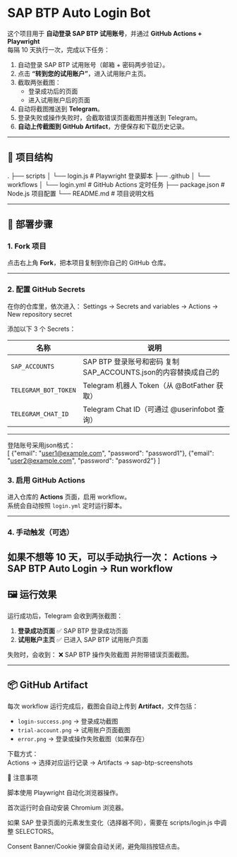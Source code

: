 # SAP BTP Auto Login Bot

这个项目用于 **自动登录 SAP BTP 试用账号**，并通过 **GitHub Actions + Playwright**  
每隔 10 天执行一次，完成以下任务：

1. 自动登录 SAP BTP 试用账号（邮箱 + 密码两步验证）。  
2. 点击 **“转到您的试用账户”**，进入试用账户主页。  
3. 截取两张截图：  
   - 登录成功后的页面  
   - 进入试用账户后的页面  
4. 自动将截图推送到 **Telegram**。  
5. 登录失败或操作失败时，会截取错误页面截图并推送到 Telegram。  
6. **自动上传截图到 GitHub Artifact**，方便保存和下载历史记录。  

---

## 📂 项目结构

.
├── scripts
│ └── login.js # Playwright 登录脚本
├── .github
│ └── workflows
│ └── login.yml # GitHub Actions 定时任务
├── package.json # Node.js 项目配置
└── README.md # 项目说明文档

---

## 🚀 部署步骤

### 1. Fork 项目
点击右上角 **Fork**，把本项目复制到你自己的 GitHub 仓库。

---

### 2. 配置 GitHub Secrets
在你的仓库里，依次进入：
Settings → Secrets and variables → Actions → New repository secret

添加以下 3 个 Secrets：

| 名称 | 说明 |
|------|------|
| `SAP_ACCOUNTS` | SAP BTP 登录账号和密码 复制SAP_ACCOUNTS.json的内容替换成自己的|
| `TELEGRAM_BOT_TOKEN` | Telegram 机器人 Token（从 @BotFather 获取） |
| `TELEGRAM_CHAT_ID` | Telegram Chat ID（可通过 @userinfobot 查询） |

---
登陆账号采用json格式： <br> 
[
  {"email": "user1@example.com", "password": "password1"},
  {"email": "user2@example.com", "password": "password2"}
] 

### 3. 启用 GitHub Actions
进入仓库的 **Actions** 页面，启用 workflow。  
系统会自动按照 `login.yml` 定时运行脚本。

---

### 4. 手动触发（可选）
如果不想等 10 天，可以手动执行一次：
Actions → SAP BTP Auto Login → Run workflow
---

## 🖼️ 运行效果

运行成功后，Telegram 会收到两张截图：

1. **登录成功页面**
✅ SAP BTP 登录成功页面
2. **试用账户主页**
✅ 已进入 SAP BTP 试用账户页面

失败时，会收到：
❌ SAP BTP 操作失败截图
并附带错误页面截图。

---

## 📦 GitHub Artifact

每次 workflow 运行完成后，截图会自动上传到 **Artifact**，文件包括：

- `login-success.png` → 登录成功截图  
- `trial-account.png` → 试用账户页面截图  
- `error.png` → 登录或操作失败截图（如果存在）  

下载方式：  
Actions → 选择对应运行记录 → Artifacts → sap-btp-screenshots

📌 注意事项

脚本使用 Playwright 自动化浏览器操作。

首次运行时会自动安装 Chromium 浏览器。

如果 SAP 登录页面的元素发生变化（选择器不同），需要在 scripts/login.js 中调整 SELECTORS。

Consent Banner/Cookie 弹窗会自动关闭，避免阻挡按钮点击。
